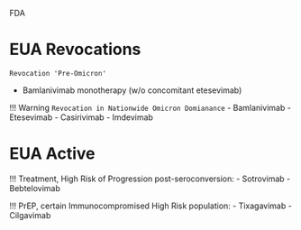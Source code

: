 FDA
# EUA Revocations
`Revocation 'Pre-Omicron'`

- Bamlanivimab monotherapy (w/o concomitant etesevimab)

!!! Warning `Revocation in Nationwide Omicron Domianance`
    - Bamlanivimab
    - Etesevimab 
    - Casirivimab
    - Imdevimab

# EUA Active
!!!  Treatment, High Risk of Progression post-seroconversion:
    - Sotrovimab
    - Bebtelovimab

!!! PrEP, certain Immunocompromised High Risk population:
    - Tixagavimab
    - Cilgavimab
